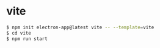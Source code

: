 # vite

```bash
$ npm init electron-app@latest vite -- --template=vite
$ cd vite
$ npm run start
```
